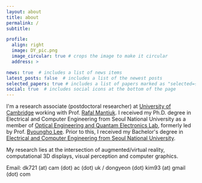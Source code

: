```yaml
---
layout: about
title: about
permalink: /
subtitle: 

profile:
  align: right
  image: DY_pic.png
  image_circular: true # crops the image to make it circular
  address: >

news: true  # includes a list of news items
latest_posts: false  # includes a list of the newest posts
selected_papers: true # includes a list of papers marked as "selected={true}"
social: true  # includes social icons at the bottom of the page
---
```


I'm a research associate (postdoctoral researcher) at [University of Cambridge](https://www.cam.ac.uk/) working with Prof. [Rafal Mantiuk](https://www.cl.cam.ac.uk/~rkm38/). I received my Ph.D. degree in Electrical and Computer Engineering from Seoul National University as a member of [Optical Engineering and Quantam Electronics Lab](http://oeqelab.snu.ac.kr/), formerly led by Prof. [Byoungho Lee](http://oeqelab.snu.ac.kr/PROF). Prior to this, I received my Bachelor's degree in [Electrical and Computer Engineering from Seoul National University](http://ee.snu.ac.kr/en).

My research lies at the intersection of augmented/virtual reality, computational 3D displays, visual perception and computer graphics.

Email: dk721 (at) cam (dot) ac (dot) uk / dongyeon (dot) kim93 (at) gmail (dot) com